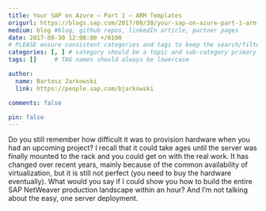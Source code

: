 ```yaml
---
title: Your SAP on Azure – Part 1 – ARM Templates
origurl: https://blogs.sap.com/2017/08/30/your-sap-on-azure-part-1-arm-templates/
medium: blog #blog, github repos, linkedIn article, partner pages
date: 2017-08-30 12:00:00 +/0100
# PLEASE ensure consistent categories and tags to keep the search/filtering meaningful!
categories: [, ] # category should be a topic and sub-category primary product
tags: []     # TAG names should always be lowercase

author:
  name: Bartosz Jarkowski
  link: https://people.sap.com/bjarkowski

comments: false

pin: false
---
```

Do you still remember how difficult it was to provision hardware when you had an upcoming project? I recall that it could take ages until the server was finally mounted to the rack and you could get on with the real work. It has changed over recent years, mainly because of the common availability of virtualization, but it is still not perfect (you need to buy the hardware eventually). What would you say if I could show you how to build the entire SAP NetWeaver production landscape within an hour? And I’m not talking about the easy, one server deployment.
